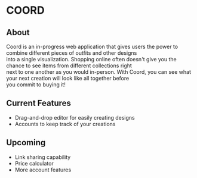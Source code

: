 # COORD

## About
Coord is an in-progress web application that gives users the power to combine different pieces of 
outfits and other designs<br>into a single visualization. Shopping online often doesn't give you the chance to see items from different collections right<br> next to one another as you would in-person. With Coord, you can see what your next creation will look like all together before<br>you commit to buying it! 

## Current Features
* Drag-and-drop editor for easily creating designs
* Accounts to keep track of your creations

## Upcoming
* Link sharing capability
* Price calculator
* More account features